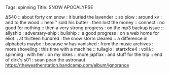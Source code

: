 Tags: spinning
Title: SNOW APOCALYPSE
  
∆540 :: about forty cm snow : it buried the lavender :: so plow : around xv : and to the wood :: hemi™ sold his butter : then lost the money :: connect : no good for nothing :: then a very strong progress : on the mp3 backup issue :: allyship : adversary-ship : bullship :: a good progress : on a web home for eliot :: at thirteen hundred : the snow storm cleared :: a difference in alphabets maybe : because w has vanished : from the music archives :: more shoveling : this time with a machine :: tuilagio : startxfce4 : voilà :: spinning : with her : on my nikes :: more japflax : and stuff for the trip :: end of dirk's s01 : sean pean the astronaut
<https://theweatherstation.bandcamp.com/album/ignorance>
